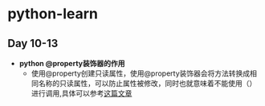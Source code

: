 # python-learn
## Day 10-13
* **python @property装饰器的作用**<br>
  * 使用@property创建只读属性，使用@property装饰器会将方法转换成相同名称的只读属性，可以防止属性被修改，同时也就意味着不能使用（）进行调用,具体可以参考[这篇文章](https://zhuanlan.zhihu.com/p/64487092)
